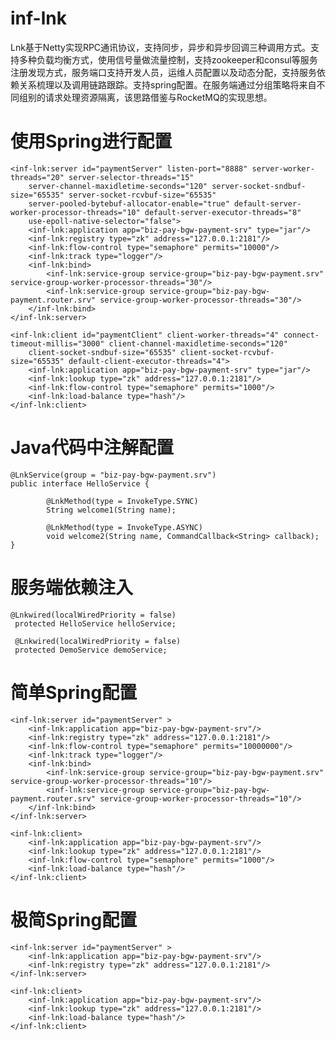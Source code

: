 # inf-lnk

Lnk基于Netty实现RPC通讯协议，支持同步，异步和异步回调三种调用方式。支持多种负载均衡方式，使用信号量做流量控制，支持zookeeper和consul等服务注册发现方式，服务端口支持开发人员，运维人员配置以及动态分配，支持服务依赖关系梳理以及调用链路跟踪。支持spring配置。在服务端通过分组策略将来自不同组别的请求处理资源隔离，该思路借鉴与RocketMQ的实现思想。

# 使用Spring进行配置

	<inf-lnk:server id="paymentServer" listen-port="8888" server-worker-threads="20" server-selector-threads="15" 
		server-channel-maxidletime-seconds="120" server-socket-sndbuf-size="65535" server-socket-rcvbuf-size="65535" 
		server-pooled-bytebuf-allocator-enable="true" default-server-worker-processor-threads="10" default-server-executor-threads="8" 
		use-epoll-native-selector="false">
		<inf-lnk:application app="biz-pay-bgw-payment-srv" type="jar"/>
		<inf-lnk:registry type="zk" address="127.0.0.1:2181"/>
		<inf-lnk:flow-control type="semaphore" permits="10000"/>
		<inf-lnk:track type="logger"/>
		<inf-lnk:bind>
			<inf-lnk:service-group service-group="biz-pay-bgw-payment.srv" service-group-worker-processor-threads="30"/>
			<inf-lnk:service-group service-group="biz-pay-bgw-payment.router.srv" service-group-worker-processor-threads="30"/>
		</inf-lnk:bind>
	</inf-lnk:server>
	
	<inf-lnk:client id="paymentClient" client-worker-threads="4" connect-timeout-millis="3000" client-channel-maxidletime-seconds="120"
		client-socket-sndbuf-size="65535" client-socket-rcvbuf-size="65535" default-client-executor-threads="4">
		<inf-lnk:application app="biz-pay-bgw-payment-srv" type="jar"/>
		<inf-lnk:lookup type="zk" address="127.0.0.1:2181"/>
		<inf-lnk:flow-control type="semaphore" permits="1000"/>
		<inf-lnk:load-balance type="hash"/>
	</inf-lnk:client>
	
# Java代码中注解配置

	
	@LnkService(group = "biz-pay-bgw-payment.srv")
	public interface HelloService {

    		@LnkMethod(type = InvokeType.SYNC)
    		String welcome1(String name);

    		@LnkMethod(type = InvokeType.ASYNC)
    		void welcome2(String name, CommandCallback<String> callback);
	}
	
# 服务端依赖注入

	@Lnkwired(localWiredPriority = false)
     protected HelloService helloService;
    
     @Lnkwired(localWiredPriority = false)
     protected DemoService demoService;
    
# 简单Spring配置

	<inf-lnk:server id="paymentServer" >
		<inf-lnk:application app="biz-pay-bgw-payment-srv"/>
		<inf-lnk:registry type="zk" address="127.0.0.1:2181"/>
		<inf-lnk:flow-control type="semaphore" permits="10000000"/>
		<inf-lnk:track type="logger"/>
		<inf-lnk:bind>
			<inf-lnk:service-group service-group="biz-pay-bgw-payment.srv" service-group-worker-processor-threads="10"/>
			<inf-lnk:service-group service-group="biz-pay-bgw-payment.router.srv" service-group-worker-processor-threads="10"/>
		</inf-lnk:bind>
	</inf-lnk:server>
	
	<inf-lnk:client>
		<inf-lnk:application app="biz-pay-bgw-payment-srv"/>
		<inf-lnk:lookup type="zk" address="127.0.0.1:2181"/>
		<inf-lnk:flow-control type="semaphore" permits="1000"/>
		<inf-lnk:load-balance type="hash"/>
	</inf-lnk:client>
     
# 极简Spring配置

	<inf-lnk:server id="paymentServer" >
		<inf-lnk:application app="biz-pay-bgw-payment-srv"/>
		<inf-lnk:registry type="zk" address="127.0.0.1:2181"/>
	</inf-lnk:server>
	
	<inf-lnk:client>
		<inf-lnk:application app="biz-pay-bgw-payment-srv"/>
		<inf-lnk:lookup type="zk" address="127.0.0.1:2181"/>
		<inf-lnk:load-balance type="hash"/>
	</inf-lnk:client>
	
	
	







